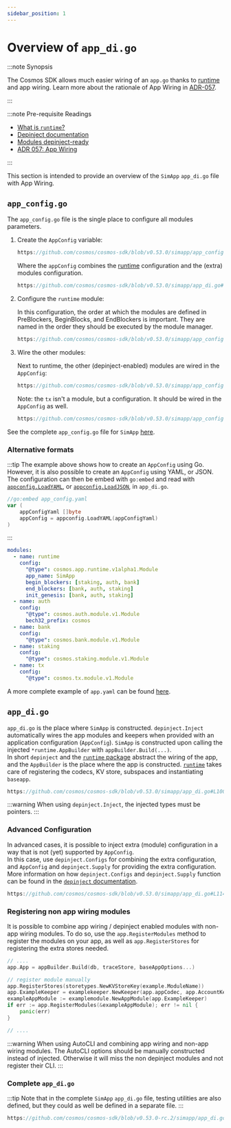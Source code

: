 ```yaml
---
sidebar_position: 1
---
```


# Overview of `app_di.go`

:::note Synopsis

The Cosmos SDK allows much easier wiring of an `app.go` thanks to [runtime](./00-runtime.md) and app wiring.
Learn more about the rationale of App Wiring in [ADR-057](../architecture/adr-057-app-wiring.md).

:::

:::note Pre-requisite Readings

* [What is `runtime`?](./00-runtime.md)
* [Depinject documentation](../packages/01-depinject.md)
* [Modules depinject-ready](../building-modules/15-depinject.md)
* [ADR 057: App Wiring](../architecture/adr-057-app-wiring.md)

:::

This section is intended to provide an overview of the `SimApp` `app_di.go` file with App Wiring.

## `app_config.go`

The `app_config.go` file is the single place to configure all modules parameters.

1. Create the `AppConfig` variable:

    ```go reference
    https://github.com/cosmos/cosmos-sdk/blob/v0.53.0/simapp/app_config.go#L283-L307
    ```

    Where the `appConfig` combines the [runtime](./00-runtime.md) configuration and the (extra) modules configuration.

    ```go reference
    https://github.com/cosmos/cosmos-sdk/blob/v0.53.0/simapp/app_di.go#L113-L160
    ```

2. Configure the `runtime` module:

    In this configuration, the order at which the modules are defined in PreBlockers, BeginBlocks, and EndBlockers is important.
    They are named in the order they should be executed by the module manager.

    ```go reference
    https://github.com/cosmos/cosmos-sdk/blob/v0.53.0/simapp/app_config.go#L96-L191
    ```

3. Wire the other modules:

    Next to runtime, the other (depinject-enabled) modules are wired in the `AppConfig`:

    ```go reference
    https://github.com/cosmos/cosmos-sdk/blob/v0.53.0/simapp/app_config.go#L97-L290
    ```

    Note: the `tx` isn't a module, but a configuration. It should be wired in the `AppConfig` as well.

    ```go reference
    https://github.com/cosmos/cosmos-sdk/blob/v0.53.0/simapp/app_config.go#L216-L231
    ```

See the complete `app_config.go` file for `SimApp` [here](https://github.com/cosmos/cosmos-sdk/blob/v0.53.0-rc.2/simapp/app_config.go).

### Alternative formats

:::tip
The example above shows how to create an `AppConfig` using Go. However, it is also possible to create an `AppConfig` using YAML, or JSON.  
The configuration can then be embed with `go:embed` and read with [`appconfig.LoadYAML`](https://pkg.go.dev/cosmossdk.io/core/appconfig#LoadYAML), or [`appconfig.LoadJSON`](https://pkg.go.dev/cosmossdk.io/core/appconfig#LoadJSON), in `app_di.go`.

```go
//go:embed app_config.yaml
var (
    appConfigYaml []byte
    appConfig = appconfig.LoadYAML(appConfigYaml)
)
```

:::

```yaml
modules:
  - name: runtime
    config:
      "@type": cosmos.app.runtime.v1alpha1.Module
      app_name: SimApp
      begin_blockers: [staking, auth, bank]
      end_blockers: [bank, auth, staking]
      init_genesis: [bank, auth, staking]
  - name: auth
    config:
      "@type": cosmos.auth.module.v1.Module
      bech32_prefix: cosmos
  - name: bank
    config:
      "@type": cosmos.bank.module.v1.Module
  - name: staking
    config:
      "@type": cosmos.staking.module.v1.Module
  - name: tx
    config:
      "@type": cosmos.tx.module.v1.Module
```

A more complete example of `app.yaml` can be found [here](https://github.com/cosmos/cosmos-sdk/blob/release/v0.53.x/simapp/example_app.yaml).

## `app_di.go`

`app_di.go` is the place where `SimApp` is constructed. `depinject.Inject` automatically wires the app modules and keepers when provided with an application configuration (`AppConfig`). `SimApp` is constructed upon calling the injected `*runtime.AppBuilder` with `appBuilder.Build(...)`.    
In short `depinject` and the [`runtime` package](./00-runtime.md) abstract the wiring of the app, and the `AppBuilder` is the place where the app is constructed. [`runtime`](./00-runtime.md) takes care of registering the codecs, KV store, subspaces and instantiating `baseapp`.

```go reference
https://github.com/cosmos/cosmos-sdk/blob/v0.53.0/simapp/app_di.go#L100-L269
```

:::warning
When using `depinject.Inject`, the injected types must be pointers.
:::

### Advanced Configuration

In advanced cases, it is possible to inject extra (module) configuration in a way that is not (yet) supported by `AppConfig`.  
In this case, use `depinject.Configs` for combining the extra configuration, and `AppConfig` and `depinject.Supply` for providing the extra configuration.
More information on how `depinject.Configs` and `depinject.Supply` function can be found in the [`depinject` documentation](https://pkg.go.dev/cosmossdk.io/depinject).

```go reference
https://github.com/cosmos/cosmos-sdk/blob/v0.53.0/simapp/app_di.go#L114-L161
```

### Registering non app wiring modules

It is possible to combine app wiring / depinject enabled modules with non-app wiring modules.
To do so, use the `app.RegisterModules` method to register the modules on your app, as well as `app.RegisterStores` for registering the extra stores needed.

```go
// ....
app.App = appBuilder.Build(db, traceStore, baseAppOptions...)

// register module manually
app.RegisterStores(storetypes.NewKVStoreKey(example.ModuleName))
app.ExampleKeeper = examplekeeper.NewKeeper(app.appCodec, app.AccountKeeper.AddressCodec(), runtime.NewKVStoreService(app.GetKey(example.ModuleName)), authtypes.NewModuleAddress(govtypes.ModuleName).String())
exampleAppModule := examplemodule.NewAppModule(app.ExampleKeeper)
if err := app.RegisterModules(&exampleAppModule); err != nil {
	panic(err)
}

// ....
```

:::warning
When using AutoCLI and combining app wiring and non-app wiring modules. The AutoCLI options should be manually constructed instead of injected.
Otherwise it will miss the non depinject modules and not register their CLI.
:::

### Complete `app_di.go`

:::tip
Note that in the complete `SimApp` `app_di.go` file, testing utilities are also defined, but they could as well be defined in a separate file.
:::

```go reference
https://github.com/cosmos/cosmos-sdk/blob/v0.53.0-rc.2/simapp/app_di.go
```
